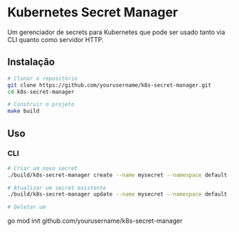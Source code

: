 # Kubernetes Secret Manager

Um gerenciador de secrets para Kubernetes que pode ser usado tanto via CLI quanto como servidor HTTP.

## Instalação

```bash
# Clonar o repositório
git clone https://github.com/yourusername/k8s-secret-manager.git
cd k8s-secret-manager

# Construir o projeto
make build
```

## Uso

### CLI

```bash
# Criar um novo secret
./build/k8s-secret-manager create --name mysecret --namespace default --data "key1=value1,key2=value2"

# Atualizar um secret existente
./build/k8s-secret-manager update --name mysecret --namespace default --data "key1=newvalue1"

# Deletar um
```

go mod init github.com/yourusername/k8s-secret-manager
